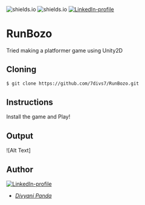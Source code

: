 ![shields.io](https://img.shields.io/badge/MADE%20WITH-Unity2D-red)
![shields.io](https://img.shields.io/badge/platform-Windows-green)
[![LinkedIn-profile](https://img.shields.io/badge/LinkedIn-Divyani-blue.svg)](https://www.linkedin.com/in/divyani-panda-5a8345194/) 

# RunBozo
Tried making a platformer game using Unity2D

## Cloning
```bash
$ git clone https://github.com/7divs7/RunBozo.git
```
## Instructions
Install the game and Play!

## Output
![Alt Text]

## Author
[![LinkedIn-profile](https://img.shields.io/badge/LinkedIn-Profile-teal.svg)](https://www.linkedin.com/in/divyani-panda-5a8345194/)
* [*Divyani Panda*](https://github.com/7divs7)
